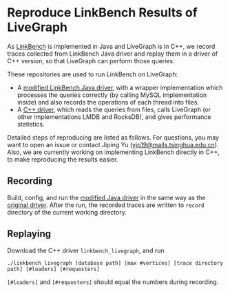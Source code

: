 # Reproduce LinkBench Results of LiveGraph

As [LinkBench](https://github.com/facebookarchive/linkbench) is implemented in Java and LiveGraph is in C++, we record traces collected from LinkBench Java driver and replay them in a driver of C++ version, so that LiveGraph can perform those queries.

These repositories are used to run LinkBench on LiveGraph:

* A [modified LinkBench Java driver](https://github.com/coolerzxw/LinkBench), with a wrapper implementation which processes the queries correctly (by calling MySQL implementation inside) and also records the operations of each thread into files.
* A [C++ driver](https://github.com/coolerzxw/LinkBench-Cpp), which reads the queries from files, calls LiveGraph (or other implementations LMDB and RocksDB), and gives performance statistics.

Detailed steps of reproducing are listed as follows. For questions, you may want to open an issue or contact Jiping Yu (yjp19@mails.tsinghua.edu.cn). Also, we are currently working on implementing LinkBench directly in C++, to make reproducing the results easier.

## Recording

Build, config, and run the [modified Java driver](https://github.com/coolerzxw/LinkBench) in the same way as the [original driver](https://github.com/facebookarchive/linkbench). After the run, the recorded traces are written to `record` directory of the current working directory.

## Replaying

Download the C++ driver `linkbench_livegraph`, and run

```
./linkbench_livegraph [database path] [max #vertices] [trace directory path] [#loaders] [#requesters]
```

`[#loaders]` and `[#requesters]` should equal the numbers during recording.
